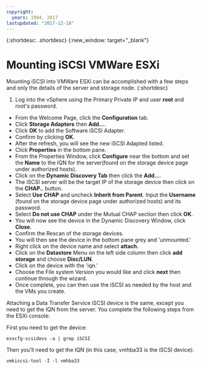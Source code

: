 ```yaml
---
copyright:
  years: 1994, 2017
lastupdated: "2017-12-18"
---
```


{:shortdesc: .shortdesc}
{:new_window: target="_blank"}

# Mounting iSCSI VMWare ESXi

Mounting iSCSI into VMWare ESXi can be accomplished with a few steps and only the details of the server and storage node.
{:shortdesc}

1. Log into the vSphere using the Primary Private IP and user **root** and root's password.
* From the Welcome Page, click the **Configuration** tab.
* Click **Storage Adapters** then **Add…**.
* Click **OK** to add the Software iSCSI Adapter.
* Confirm by clicking **OK**.
* After the refresh, you will see the new iSCSI Adapted listed.
* Click **Properties** in the bottom pane.
* From the Properties Window, click **Configure** near the bottom and set the **Name** to the IQN for the server(found on the storage device page under authorized hosts).
* Click on the **Dynamic Discovery Tab** then click the **Add...**.
* The iSCSI server will be the target IP of the storage device then click on the **CHAP..** button.
* Select **Use CHAP** and uncheck **Inherit from Parent**. Input the **Username** (found on the storage device page under authorized hosts) and its password.
* Select **Do not use CHAP** under the Mutual CHAP section then click **OK**.
* You will now see the device in the Dynamic Discovery Window, click **Close**.
* Confirm the Rescan of the storage devices.
* You will then see the device in the bottom pane grey and 'unmounted.'
* Right click on the device name and select **attach**.
* Click on the **Datastore** Menu on the left side column then click **add storage** and choose **Disc/LUN**.
* Click on the device with the 'iqn.'
* Choose the File system Version you would like and click **next** then continue through the wizard.
* Once complete, you can then use the iSCSI as needed by the host and the VMs you create.



Attaching a Data Transfer Service iSCSI device is the same, except you need to get the IQN from the server.  You complete the following steps from the ESXi console:

First you need to get the device:

`esxcfg-scsidevs -a | grep iSCSI`

Then you'll need to get the IQN (in this case, vmhba33 is the iSCSI device):

`vmkiscsi-tool -I -l vmhba33`
